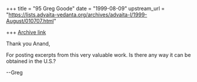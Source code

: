 +++
title = "95 Greg Goode"
date = "1999-08-09"
upstream_url = "https://lists.advaita-vedanta.org/archives/advaita-l/1999-August/010707.html"

+++
[Archive link](https://lists.advaita-vedanta.org/archives/advaita-l/1999-August/010707.html)

Thank you Anand,

For posting excerpts from this very valuable work.  Is there any way it can
be obtained in the U.S.?

--Greg

